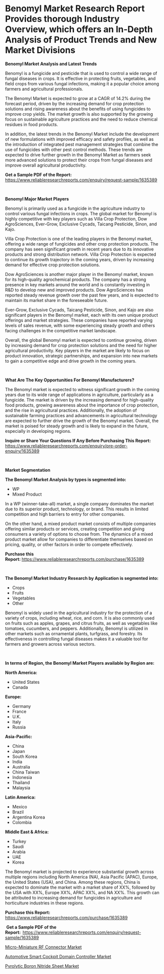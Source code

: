 <p><h1>Benomyl Market Research Report Provides thorough Industry Overview, which offers an In-Depth Analysis of Product Trends and New Market Divisions</h1></p><p><strong>Benomyl Market Analysis and Latest Trends</strong></p>
<p><p>Benomyl is a fungicide and pesticide that is used to control a wide range of fungal diseases in crops. It is effective in protecting fruits, vegetables, and field crops from various fungal infections, making it a popular choice among farmers and agricultural professionals.</p><p>The Benomyl Market is expected to grow at a CAGR of 14.2% during the forecast period, driven by the increasing demand for crop protection solutions and rising awareness about the benefits of using fungicides to improve crop yields. The market growth is also supported by the growing focus on sustainable agriculture practices and the need to reduce chemical residues in food products.</p><p>In addition, the latest trends in the Benomyl Market include the development of new formulations with improved efficacy and safety profiles, as well as the introduction of integrated pest management strategies that combine the use of fungicides with other pest control methods. These trends are expected to drive further growth in the Benomyl Market as farmers seek more advanced solutions to protect their crops from fungal diseases and improve overall agricultural productivity.</p></p>
<p><strong>Get a Sample PDF of the Report:&nbsp;</strong> <a href="https://www.reliableresearchreports.com/enquiry/request-sample/1635389">https://www.reliableresearchreports.com/enquiry/request-sample/1635389</a></p>
<p>&nbsp;</p>
<p><strong>Benomyl Major Market Players</strong></p>
<p><p>Benomyl is primarily used as a fungicide in the agriculture industry to control various fungal infections in crops. The global market for Benomyl is highly competitive with key players such as Villa Crop Protection, Dow AgroSciences, Ever-Grow, Exclusive Cycads, Taicang Pesticide, Sinon, and Kajo.</p><p>Villa Crop Protection is one of the leading players in the Benomyl market, offering a wide range of fungicides and other crop protection products. The company has seen significant growth in recent years due to its innovative products and strong distribution network. Villa Crop Protection is expected to continue its growth trajectory in the coming years, driven by increasing demand for effective crop protection solutions.</p><p>Dow AgroSciences is another major player in the Benomyl market, known for its high-quality agrochemical products. The company has a strong presence in key markets around the world and is constantly investing in R&D to develop new and improved products. Dow AgroSciences has reported steady revenue growth over the past few years, and is expected to maintain its market share in the foreseeable future.</p><p>Ever-Grow, Exclusive Cycads, Taicang Pesticide, Sinon, and Kajo are also significant players in the Benomyl market, each with its own unique product offerings and market strategies. These companies have reported varying levels of sales revenue, with some experiencing steady growth and others facing challenges in the competitive market landscape.</p><p>Overall, the global Benomyl market is expected to continue growing, driven by increasing demand for crop protection solutions and the need for higher agricultural productivity. Key players in the market are likely to focus on product innovation, strategic partnerships, and expansion into new markets to gain a competitive edge and drive growth in the coming years.</p></p>
<p>&nbsp;</p>
<p><strong>What Are The Key Opportunities For Benomyl Manufacturers?</strong></p>
<p><p>The Benomyl market is expected to witness significant growth in the coming years due to its wide range of applications in agriculture, particularly as a fungicide. The market is driven by the increasing demand for high-quality food products, growing awareness about the importance of crop protection, and the rise in agricultural practices. Additionally, the adoption of sustainable farming practices and advancements in agricultural technology are expected to further drive the growth of the Benomyl market. Overall, the market is poised for steady growth and is likely to expand in the future, especially in developing regions.</p></p>
<p><strong>Inquire or Share Your Questions If Any Before Purchasing This Report:</strong> <a href="https://www.reliableresearchreports.com/enquiry/pre-order-enquiry/1635389">https://www.reliableresearchreports.com/enquiry/pre-order-enquiry/1635389</a></p>
<p>&nbsp;</p>
<p><strong>Market Segmentation</strong></p>
<p><strong>The Benomyl Market Analysis by types is segmented into:</strong></p>
<p><ul><li>WP</li><li>Mixed Product</li></ul></p>
<p><p>In a WP (winner-take-all) market, a single company dominates the market due to its superior product, technology, or brand. This results in limited competition and high barriers to entry for other companies. </p><p>On the other hand, a mixed product market consists of multiple companies offering similar products or services, creating competition and giving consumers a variety of options to choose from. The dynamics of a mixed product market allow for companies to differentiate themselves based on pricing, quality, or other factors in order to compete effectively.</p></p>
<p><strong>Purchase this Report:&nbsp;</strong><a href="https://www.reliableresearchreports.com/purchase/1635389">https://www.reliableresearchreports.com/purchase/1635389</a></p>
<p>&nbsp;</p>
<p><strong>The Benomyl Market Industry Research by Application is segmented into:</strong></p>
<p><ul><li>Crops</li><li>Fruits</li><li>Vegetables</li><li>Other</li></ul></p>
<p><p>Benomyl is widely used in the agricultural industry for the protection of a variety of crops, including wheat, rice, and corn. It is also commonly used on fruits such as apples, grapes, and citrus fruits, as well as vegetables like tomatoes, cucumbers, and peppers. Additionally, Benomyl is utilized in other markets such as ornamental plants, turfgrass, and forestry. Its effectiveness in controlling fungal diseases makes it a valuable tool for farmers and growers across various sectors.</p></p>
<p>&nbsp;</p>
<p><strong>In terms of Region, the Benomyl Market Players available by Region are:</strong></p>
<p>
    <p> <strong> North America: </strong>
        <ul>
            <li>United States</li>
            <li>Canada</li>
        </ul>
        </p> 
    <p> <strong> Europe: </strong>
        <ul>
            <li>Germany</li>
            <li>France</li>
            <li>U.K.</li>
            <li>Italy</li>
            <li>Russia</li>
        </ul>
        </p> 
    <p> <strong> Asia-Pacific: </strong>
        <ul>
            <li>China</li>
            <li>Japan</li>
            <li>South Korea</li>
            <li>India</li>
            <li>Australia</li>
            <li>China Taiwan</li>
            <li>Indonesia</li>
            <li>Thailand</li>
            <li>Malaysia</li>
        </ul>
        </p> 
    <p> <strong> Latin America: </strong>
        <ul>
            <li>Mexico</li>
            <li>Brazil</li>
            <li>Argentina Korea</li>
            <li>Colombia</li>
        </ul>
        </p> 
    <p> <strong> Middle East & Africa: </strong>
        <ul>
            <li>Turkey</li>
            <li>Saudi</li>
            <li>Arabia</li>
            <li>UAE</li>
            <li>Korea</li>
        </ul>
    </p>
    </p>
<p><p>The Benomyl market is projected to experience substantial growth across multiple regions including North America (NA), Asia Pacific (APAC), Europe, the United States (USA), and China. Among these regions, China is expected to dominate the market with a market share of XX%, followed by the USA with XX%, Europe XX%, APAC XX%, and NA XX%. This growth can be attributed to increasing demand for fungicides in agriculture and horticulture industries in these regions.</p></p>
<p><strong>Purchase this Report: </strong><a href="https://www.reliableresearchreports.com/purchase/1635389">https://www.reliableresearchreports.com/purchase/1635389</a></p>
<p>&nbsp;<strong>Get a Sample PDF of the Report:&nbsp;&nbsp;</strong><a href="https://www.reliableresearchreports.com/enquiry/request-sample/1635389">https://www.reliableresearchreports.com/enquiry/request-sample/1635389</a></p>
<p><strong></strong></p>
<p><p><a href="https://view.publitas.com/reportprime-1/micro-miniature-rf-connector-market-research-report-forecasted-for-period-from-2024-2031-by-market-type-market-application-and-region/">Micro-Miniature RF Connector Market</a></p><p><a href="https://view.publitas.com/reportprime-1/automotive-smart-cockpit-domain-controller-market-insights-market-players-and-forecast-till-2031/">Automotive Smart Cockpit Domain Controller Market</a></p><p><a href="https://view.publitas.com/reportprime-1/pyrolytic-boron-nitride-sheet-market-size-share-trends-analysis-report-by-application-regional-outlook-competitive-strategies-and-segment-forecasts-2024-2031/">Pyrolytic Boron Nitride Sheet Market</a></p></p>